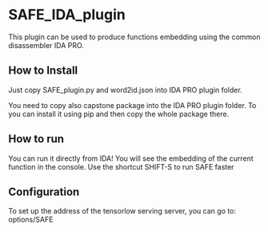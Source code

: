 # SAFE_IDA_plugin

This plugin can be used to produce functions embedding using the common disassembler IDA PRO.

## How to Install

Just copy SAFE_plugin.py and word2id.json into IDA PRO plugin folder.

You need to copy also capstone package into the IDA PRO plugin folder. 
To you can install it using pip and then copy the whole package there.

## How to run

You can run it directly from IDA!
You will see the embedding of the current function in the console.
Use the shortcut SHIFT-S to run SAFE faster

## Configuration
To set up the address of the tensorlow serving server, you can go to:
options/SAFE

